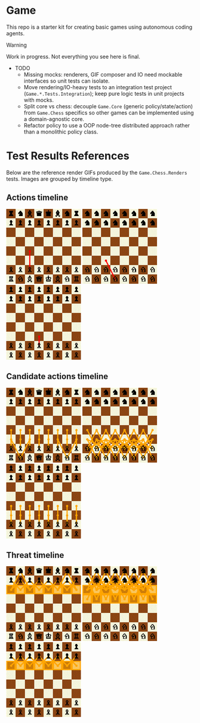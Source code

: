 # Game

This repo is a starter kit for creating basic games using autonomous coding agents.

> [!WARNING]
> Work in progress. Not everything you see here is final.

- TODO  
  - Missing mocks: renderers, GIF composer and IO need mockable interfaces so unit tests can isolate.  
  - Move rendering/IO-heavy tests to an integration test project (`Game.*.Tests.Integration`); keep pure logic tests in unit projects with mocks.  
  - Split core vs chess: decouple `Game.Core` (generic policy/state/action) from `Game.Chess` specifics so other games can be implemented using a domain-agnostic core.  
  - Refactor policy to use a OOP node-tree distributed approach rather than a monolithic policy class.

# Test Results References

Below are the reference render GIFs produced by the `Game.Chess.Renders` tests. Images are grouped by timeline type.

## Actions timeline

![RenderActionsTimeline_Turns32Seed1234PieceNone_MatchesRef](TestResultsReference/Game.Chess.Renders/RenderActionsTimeline_Turns32Seed1234PieceNone_MatchesRef.gif)
![RenderActionsTimeline_Turns32Seed1234PieceKnight_MatchesRef](TestResultsReference/Game.Chess.Renders/RenderActionsTimeline_Turns32Seed1234PieceKnight_MatchesRef.gif)
![RenderActionsTimeline_Turns32Seed1234PiecePawn_MatchesRef](TestResultsReference/Game.Chess.Renders/RenderActionsTimeline_Turns32Seed1234PiecePawn_MatchesRef.gif)

## Candidate actions timeline

![RenderCandidateActionsTimeline_Turns16Seed1234PieceNone_MatchesRef](TestResultsReference/Game.Chess.Renders/RenderCandidateActionsTimeline_Turns16Seed1234PieceNone_MatchesRef.gif)
![RenderCandidateActionsTimeline_Turns16Seed1234PieceKnight_MatchesRef](TestResultsReference/Game.Chess.Renders/RenderCandidateActionsTimeline_Turns16Seed1234PieceKnight_MatchesRef.gif)
![RenderCandidateActionsTimeline_Turns16Seed1234PiecePawn_MatchesRef](TestResultsReference/Game.Chess.Renders/RenderCandidateActionsTimeline_Turns16Seed1234PiecePawn_MatchesRef.gif)

## Threat timeline

![RenderThreatTimeline_Turns64Seed1234PieceNone_MatchesRef](TestResultsReference/Game.Chess.Renders/RenderThreatTimeline_Turns64Seed1234PieceNone_MatchesRef.gif)
![RenderThreatTimeline_Turns64Seed1234PieceKnight_MatchesRef](TestResultsReference/Game.Chess.Renders/RenderThreatTimeline_Turns64Seed1234PieceKnight_MatchesRef.gif)
![RenderThreatTimeline_Turns64Seed1234PiecePawn_MatchesRef](TestResultsReference/Game.Chess.Renders/RenderThreatTimeline_Turns64Seed1234PiecePawn_MatchesRef.gif)